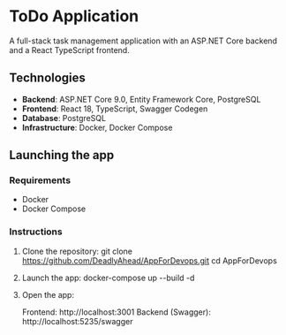 # ToDo Application

A full-stack task management application with an ASP.NET Core backend and a React TypeScript frontend.

## Technologies
- **Backend**: ASP.NET Core 9.0, Entity Framework Core, PostgreSQL
- **Frontend**: React 18, TypeScript, Swagger Codegen
- **Database**: PostgreSQL
- **Infrastructure**: Docker, Docker Compose

## Launching the app

### Requirements
- Docker
- Docker Compose

### Instructions
1. Clone the repository:
   git clone https://github.com/DeadlyAhead/AppForDevops.git
   cd AppForDevops

2. Launch the app:
   docker-compose up --build -d

3. Open the app:

   Frontend: http://localhost:3001
   Backend (Swagger): http://localhost:5235/swagger